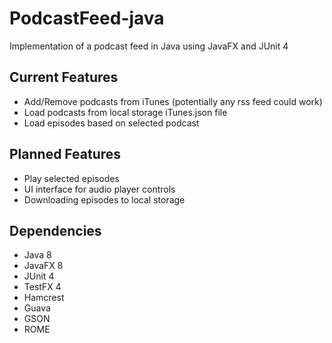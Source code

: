 # PodcastFeed-java
Implementation of a podcast feed in Java using JavaFX and JUnit 4

## Current Features
* Add/Remove podcasts from iTunes (potentially any rss feed could work)
* Load podcasts from local storage iTunes.json file
* Load episodes based on selected podcast

## Planned Features
* Play selected episodes
* UI interface for audio player controls
* Downloading episodes to local storage

## Dependencies
* Java 8
* JavaFX 8
* JUnit 4
* TestFX 4
* Hamcrest
* Guava
* GSON
* ROME